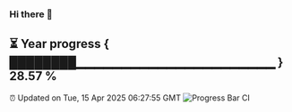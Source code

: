 ### Hi there 👋
⏳ Year progress { ████████▁▁▁▁▁▁▁▁▁▁▁▁▁▁▁▁▁▁▁▁▁▁ } 28.57 %
---
⏰ Updated on Tue, 15 Apr 2025 06:27:55 GMT
![Progress Bar CI](https://github.com/liununu/liununu/workflows/Progress%20Bar%20CI/badge.svg)
